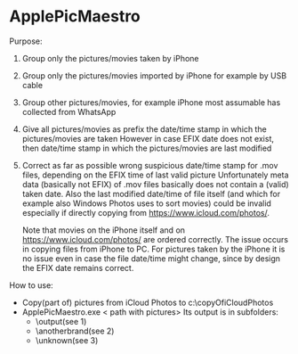 # ApplePicMaestro
Purpose:
1. Group only the pictures/movies taken by iPhone
2. Group only the pictures/movies imported by iPhone for example by USB cable
3. Group other pictures/movies, for example iPhone most assumable has collected from WhatsApp
4. Give all pictures/movies as prefix the date/time stamp in which the pictures/movies are taken
   However in case EFIX date does not exist, then date/time stamp in which the pictures/movies are last modified
5. Correct as far as possible wrong suspicious date/time stamp for .mov files, depending on the EFIX time of last valid picture
   Unfortunately meta data (basically not EFIX) of .mov files basically does not contain a (valid) taken date.
   Also the last modified date/time of file itself (and which for example also Windows Photos uses to sort movies) could
   be invalid especially if directly copying from https://www.icloud.com/photos/.

   Note that movies on the iPhone itself and on https://www.icloud.com/photos/ are ordered correctly.
   The issue occurs in copying files from iPhone to PC. For pictures taken by the iPhone it is no issue even in case
   the file date/time might change, since by design the EFIX date remains correct.

How to use:
- Copy(part of) pictures from iCloud Photos to c:\copyOfiCloudPhotos
- ApplePicMaestro.exe < path with pictures>
  Its output is in subfolders:
  - \output(see 1)
  - \anotherbrand(see 2)
  - \unknown(see 3)
